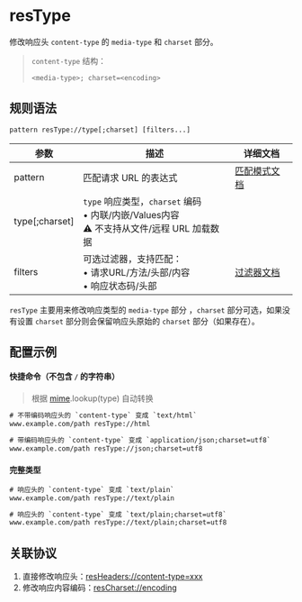 # resType
修改响应头 `content-type` 的 `media-type` 和 `charset` 部分。
> `content-type` 结构：
> ``` txt
> <media-type>; charset=<encoding>
> ```

## 规则语法
``` txt
pattern resType://type[;charset] [filters...]
```

| 参数    | 描述                                                         | 详细文档                  |
| ------- | ------------------------------------------------------------ | ------------------------- |
| pattern | 匹配请求 URL 的表达式                                        | [匹配模式文档](./pattern) |
| type[;charset] | `type` 响应类型，`charset` 编码 <br/>• 内联/内嵌/Values内容<br/>⚠️ 不支持从文件/远程 URL 加载数据 | |
| filters | 可选过滤器，支持匹配：<br/>• 请求URL/方法/头部/内容<br/>• 响应状态码/头部 | [过滤器文档](./filters) |

`resType` 主要用来修改响应类型的 `media-type` 部分 ，`charset` 部分可选，如果没有设置 `charset` 部分则会保留响应头原始的 `charset` 部分（如果存在）。

## 配置示例

#### 快捷命令（不包含 `/` 的字符串）
> 根据 [mime](https://github.com/broofa/mime).lookup(type) 自动转换
``` txt
# 不带编码响应头的 `content-type` 变成 `text/html`
www.example.com/path resType://html

# 带编码响应头的 `content-type` 变成 `application/json;charset=utf8`
www.example.com/path resType://json;charset=utf8
```

#### 完整类型
``` txt
# 响应头的 `content-type` 变成 `text/plain`
www.example.com/path resType://text/plain

# 响应头的 `content-type` 变成 `text/plain;charset=utf8`
www.example.com/path resType://text/plain;charset=utf8
```

## 关联协议
1. 直接修改响应头：[resHeaders://content-type=xxx](./reqHeaders)
2. 修改响应内容编码：[resCharset://encoding](./reqCharset)
